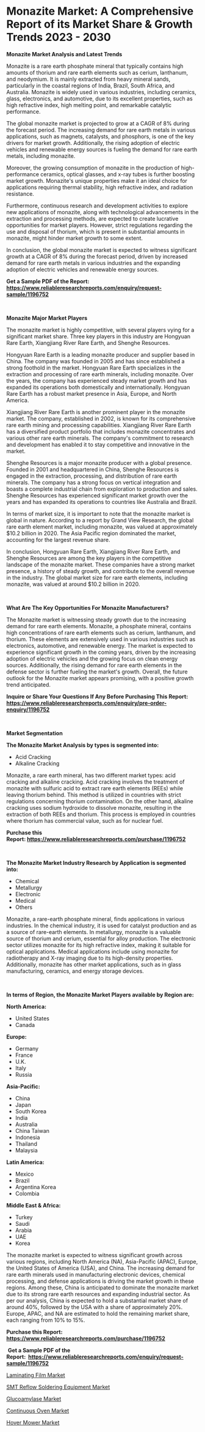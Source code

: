<p><h1>Monazite Market: A Comprehensive Report of its Market Share & Growth Trends 2023 - 2030</h1></p><p><strong>Monazite Market Analysis and Latest Trends</strong></p>
<p><p>Monazite is a rare earth phosphate mineral that typically contains high amounts of thorium and rare earth elements such as cerium, lanthanum, and neodymium. It is mainly extracted from heavy mineral sands, particularly in the coastal regions of India, Brazil, South Africa, and Australia. Monazite is widely used in various industries, including ceramics, glass, electronics, and automotive, due to its excellent properties, such as high refractive index, high melting point, and remarkable catalytic performance.</p><p>The global monazite market is projected to grow at a CAGR of 8% during the forecast period. The increasing demand for rare earth metals in various applications, such as magnets, catalysts, and phosphors, is one of the key drivers for market growth. Additionally, the rising adoption of electric vehicles and renewable energy sources is fueling the demand for rare earth metals, including monazite.</p><p>Moreover, the growing consumption of monazite in the production of high-performance ceramics, optical glasses, and x-ray tubes is further boosting market growth. Monazite's unique properties make it an ideal choice for applications requiring thermal stability, high refractive index, and radiation resistance.</p><p>Furthermore, continuous research and development activities to explore new applications of monazite, along with technological advancements in the extraction and processing methods, are expected to create lucrative opportunities for market players. However, strict regulations regarding the use and disposal of thorium, which is present in substantial amounts in monazite, might hinder market growth to some extent.</p><p>In conclusion, the global monazite market is expected to witness significant growth at a CAGR of 8% during the forecast period, driven by increased demand for rare earth metals in various industries and the expanding adoption of electric vehicles and renewable energy sources.</p></p>
<p><strong>Get a Sample PDF of the Report:&nbsp; <a href="https://www.reliableresearchreports.com/enquiry/request-sample/1196752">https://www.reliableresearchreports.com/enquiry/request-sample/1196752</a></strong></p>
<p>&nbsp;</p>
<p><strong>Monazite Major Market Players</strong></p>
<p><p>The monazite market is highly competitive, with several players vying for a significant market share. Three key players in this industry are Hongyuan Rare Earth, Xiangjiang River Rare Earth, and Shenghe Resources.</p><p>Hongyuan Rare Earth is a leading monazite producer and supplier based in China. The company was founded in 2005 and has since established a strong foothold in the market. Hongyuan Rare Earth specializes in the extraction and processing of rare earth minerals, including monazite. Over the years, the company has experienced steady market growth and has expanded its operations both domestically and internationally. Hongyuan Rare Earth has a robust market presence in Asia, Europe, and North America.</p><p>Xiangjiang River Rare Earth is another prominent player in the monazite market. The company, established in 2002, is known for its comprehensive rare earth mining and processing capabilities. Xiangjiang River Rare Earth has a diversified product portfolio that includes monazite concentrates and various other rare earth minerals. The company's commitment to research and development has enabled it to stay competitive and innovative in the market.</p><p>Shenghe Resources is a major monazite producer with a global presence. Founded in 2001 and headquartered in China, Shenghe Resources is engaged in the extraction, processing, and distribution of rare earth minerals. The company has a strong focus on vertical integration and boasts a complete industrial chain from exploration to production and sales. Shenghe Resources has experienced significant market growth over the years and has expanded its operations to countries like Australia and Brazil.</p><p>In terms of market size, it is important to note that the monazite market is global in nature. According to a report by Grand View Research, the global rare earth element market, including monazite, was valued at approximately $10.2 billion in 2020. The Asia Pacific region dominated the market, accounting for the largest revenue share.</p><p>In conclusion, Hongyuan Rare Earth, Xiangjiang River Rare Earth, and Shenghe Resources are among the key players in the competitive landscape of the monazite market. These companies have a strong market presence, a history of steady growth, and contribute to the overall revenue in the industry. The global market size for rare earth elements, including monazite, was valued at around $10.2 billion in 2020.</p></p>
<p>&nbsp;</p>
<p><strong>What Are The Key Opportunities For Monazite Manufacturers?</strong></p>
<p><p>The Monazite market is witnessing steady growth due to the increasing demand for rare earth elements. Monazite, a phosphate mineral, contains high concentrations of rare earth elements such as cerium, lanthanum, and thorium. These elements are extensively used in various industries such as electronics, automotive, and renewable energy. The market is expected to experience significant growth in the coming years, driven by the increasing adoption of electric vehicles and the growing focus on clean energy sources. Additionally, the rising demand for rare earth elements in the defense sector is further fueling the market's growth. Overall, the future outlook for the Monazite market appears promising, with a positive growth trend anticipated.</p></p>
<p><strong>Inquire or Share Your Questions If Any Before Purchasing This Report: <a href="https://www.reliableresearchreports.com/enquiry/pre-order-enquiry/1196752">https://www.reliableresearchreports.com/enquiry/pre-order-enquiry/1196752</a></strong></p>
<p>&nbsp;</p>
<p><strong>Market Segmentation</strong></p>
<p><strong>The Monazite Market Analysis by types is segmented into:</strong></p>
<p><ul><li>Acid Cracking</li><li>Alkaline Cracking</li></ul></p>
<p><p>Monazite, a rare earth mineral, has two different market types: acid cracking and alkaline cracking. Acid cracking involves the treatment of monazite with sulfuric acid to extract rare earth elements (REEs) while leaving thorium behind. This method is utilized in countries with strict regulations concerning thorium contamination. On the other hand, alkaline cracking uses sodium hydroxide to dissolve monazite, resulting in the extraction of both REEs and thorium. This process is employed in countries where thorium has commercial value, such as for nuclear fuel.</p></p>
<p><strong>Purchase this Report:&nbsp;<a href="https://www.reliableresearchreports.com/purchase/1196752">https://www.reliableresearchreports.com/purchase/1196752</a></strong></p>
<p>&nbsp;</p>
<p><strong>The Monazite Market Industry Research by Application is segmented into:</strong></p>
<p><ul><li>Chemical</li><li>Metallurgy</li><li>Electronic</li><li>Medical</li><li>Others</li></ul></p>
<p><p>Monazite, a rare-earth phosphate mineral, finds applications in various industries. In the chemical industry, it is used for catalyst production and as a source of rare-earth elements. In metallurgy, monazite is a valuable source of thorium and cerium, essential for alloy production. The electronic sector utilizes monazite for its high refractive index, making it suitable for optical applications. Medical applications include using monazite for radiotherapy and X-ray imaging due to its high-density properties. Additionally, monazite has other market applications, such as in glass manufacturing, ceramics, and energy storage devices.</p></p>
<p>&nbsp;</p>
<p><strong>In terms of Region, the Monazite Market Players available by Region are:</strong></p>
<p>
    <p> <strong> North America: </strong>
        <ul>
            <li>United States</li>
            <li>Canada</li>
        </ul>
        </p> 
    <p> <strong> Europe: </strong>
        <ul>
            <li>Germany</li>
            <li>France</li>
            <li>U.K.</li>
            <li>Italy</li>
            <li>Russia</li>
        </ul>
        </p> 
    <p> <strong> Asia-Pacific: </strong>
        <ul>
            <li>China</li>
            <li>Japan</li>
            <li>South Korea</li>
            <li>India</li>
            <li>Australia</li>
            <li>China Taiwan</li>
            <li>Indonesia</li>
            <li>Thailand</li>
            <li>Malaysia</li>
        </ul>
        </p> 
    <p> <strong> Latin America: </strong>
        <ul>
            <li>Mexico</li>
            <li>Brazil</li>
            <li>Argentina Korea</li>
            <li>Colombia</li>
        </ul>
        </p> 
    <p> <strong> Middle East & Africa: </strong>
        <ul>
            <li>Turkey</li>
            <li>Saudi</li>
            <li>Arabia</li>
            <li>UAE</li>
            <li>Korea</li>
        </ul>
    </p>
    </p>
<p><p>The monazite market is expected to witness significant growth across various regions, including North America (NA), Asia-Pacific (APAC), Europe, the United States of America (USA), and China. The increasing demand for rare earth minerals used in manufacturing electronic devices, chemical processing, and defense applications is driving the market growth in these regions. Among these, China is anticipated to dominate the monazite market due to its strong rare earth resources and expanding industrial sector. As per our analysis, China is expected to hold a substantial market share of around 40%, followed by the USA with a share of approximately 20%. Europe, APAC, and NA are estimated to hold the remaining market share, each ranging from 10% to 15%.</p></p>
<p><strong>Purchase this Report: <a href="https://www.reliableresearchreports.com/purchase/1196752">https://www.reliableresearchreports.com/purchase/1196752</a></strong></p>
<p>&nbsp;<strong>Get a Sample PDF of the Report:&nbsp;&nbsp;<a href="https://www.reliableresearchreports.com/enquiry/request-sample/1196752">https://www.reliableresearchreports.com/enquiry/request-sample/1196752</a></strong></p>
<p><strong></strong></p>
<p><p><a href="https://github.com/melchekhinf/Market-Research-Report-List-1/blob/main/laminating-film-market.md">Laminating Film Market</a></p><p><a href="https://www.linkedin.com/pulse/smt-reflow-soldering-equipment-market-size-2023-2030-03pfe/">SMT Reflow Soldering Equipment Market</a></p><p><a href="https://github.com/sndrkn/Market-Research-Report-List-1/blob/main/glucoamylase-market.md">Glucoamylase Market</a></p><p><a href="https://medium.com/@maxinefeest1904/analyzing-continuous-oven-market-global-industry-perspective-and-forecast-2023-to-2030-0ad921b07e54">Continuous Oven Market</a></p><p><a href="https://medium.com/@amaliarobel/hover-mower-market-size-reveals-the-best-marketing-channels-in-global-industry-8a615e04bde2">Hover Mower Market</a></p></p>
